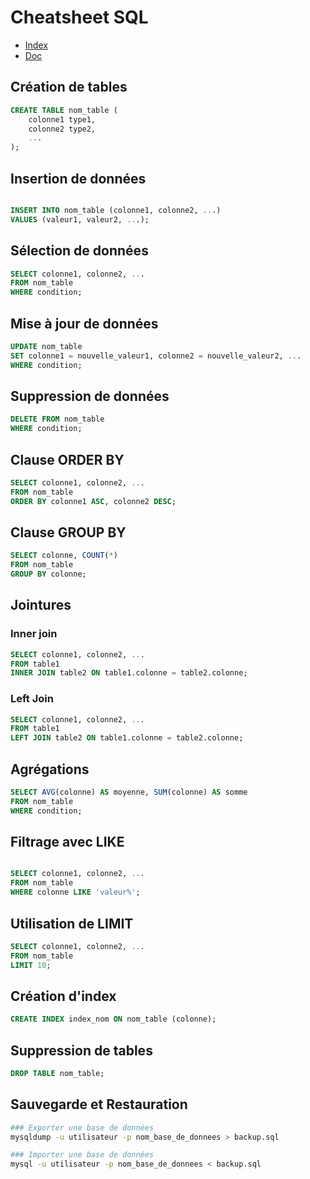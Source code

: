 # Cheatsheet SQL

- [Index](/Readme.md)
- [Doc](https://sql.sh/)

## Création de tables

```sql
CREATE TABLE nom_table (
    colonne1 type1,
    colonne2 type2,
    ...
);
```

## Insertion de données

```sql

INSERT INTO nom_table (colonne1, colonne2, ...)
VALUES (valeur1, valeur2, ...);
```

## Sélection de données

```sql
SELECT colonne1, colonne2, ...
FROM nom_table
WHERE condition;
```

## Mise à jour de données

```sql
UPDATE nom_table
SET colonne1 = nouvelle_valeur1, colonne2 = nouvelle_valeur2, ...
WHERE condition;
```

## Suppression de données

```sql
DELETE FROM nom_table
WHERE condition;
```

## Clause ORDER BY

```sql
SELECT colonne1, colonne2, ...
FROM nom_table
ORDER BY colonne1 ASC, colonne2 DESC;
```

## Clause GROUP BY

```sql
SELECT colonne, COUNT(*)
FROM nom_table
GROUP BY colonne;
```

## Jointures

### Inner join

```sql
SELECT colonne1, colonne2, ...
FROM table1
INNER JOIN table2 ON table1.colonne = table2.colonne;
```

### Left Join

```sql
SELECT colonne1, colonne2, ...
FROM table1
LEFT JOIN table2 ON table1.colonne = table2.colonne;
```

## Agrégations

```sql
SELECT AVG(colonne) AS moyenne, SUM(colonne) AS somme
FROM nom_table
WHERE condition;
```

## Filtrage avec LIKE

```sql

SELECT colonne1, colonne2, ...
FROM nom_table
WHERE colonne LIKE 'valeur%';
```

## Utilisation de LIMIT

```sql
SELECT colonne1, colonne2, ...
FROM nom_table
LIMIT 10;
```

## Création d'index

```sql
CREATE INDEX index_nom ON nom_table (colonne);
```

## Suppression de tables

```sql
DROP TABLE nom_table;
```

## Sauvegarde et Restauration

```bash
### Exporter une base de données
mysqldump -u utilisateur -p nom_base_de_donnees > backup.sql

### Importer une base de données
mysql -u utilisateur -p nom_base_de_donnees < backup.sql
```
